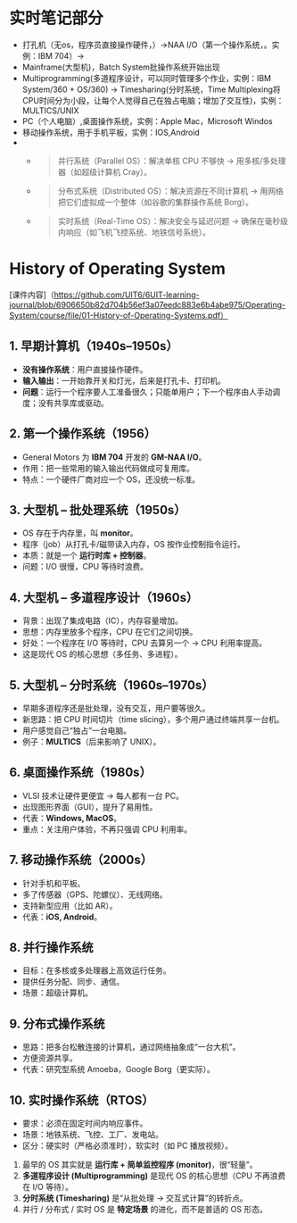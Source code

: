 # 实时笔记部分
 - 打孔机（无os，程序员直接操作硬件，）→NAA I/O（第一个操作系统，。实例：IBM 704）→ 
 - Mainframe(大型机)，Batch System批操作系统开始出现
 - Multiprogramming(多道程序设计，可以同时管理多个作业，实例：IBM System/360 + OS/360) → Timesharing(分时系统，Time Multiplexing将CPU时间分为小段，让每个人觉得自己在独占电脑；增加了交互性)，实例：MULTICS/UNIX
 - PC（个人电脑）,桌面操作系统，实例：Apple Mac，Microsoft Windos
 - 移动操作系统，用于手机平板，实例：IOS,Android
 - 
     - > 并行系统（Parallel OS）：解决单核 CPU 不够快 → 用多核/多处理器（如超级计算机 Cray）。
     - > 分布式系统（Distributed OS）：解决资源在不同计算机 → 用网络把它们虚拟成一个整体（如谷歌的集群操作系统 Borg）。
     - >实时系统（Real-Time OS）：解决安全与延迟问题 → 确保在毫秒级内响应（如飞机飞控系统、地铁信号系统）。



# History of Operating System
[课件内容]（https://github.com/UIT6/6UIT-learning-journal/blob/6906650b82d704b56ef3a07eedc883e6b4abe975/Operating-System/course/file/01-History-of-Operating-Systems.pdf）

## 1. 早期计算机（1940s–1950s）
- **没有操作系统**：用户直接操作硬件。  
- **输入输出**：一开始靠开关和灯光，后来是打孔卡、打印机。  
- **问题**：运行一个程序要人工准备很久；只能单用户；下一个程序由人手动调度；没有共享库或驱动。  

## 2. 第一个操作系统（1956）
- General Motors 为 **IBM 704** 开发的 **GM-NAA I/O**。  
- 作用：把一些常用的输入输出代码做成可复用库。  
- 特点：一个硬件厂商对应一个 OS，还没统一标准。  

## 3. 大型机 – 批处理系统（1950s）
- OS 存在于内存里，叫 **monitor**。  
- 程序（job）从打孔卡/磁带读入内存，OS 按作业控制指令运行。  
- 本质：就是一个 **运行时库 + 控制器**。  
- 问题：I/O 很慢，CPU 等待时浪费。  

## 4. 大型机 – 多道程序设计（1960s）
- 背景：出现了集成电路（IC），内存容量增加。  
- 思想：内存里放多个程序，CPU 在它们之间切换。  
- 好处：一个程序在 I/O 等待时，CPU 去算另一个 → CPU 利用率提高。  
- 这是现代 OS 的核心思想（多任务、多进程）。  

## 5. 大型机 – 分时系统（1960s–1970s）
- 早期多道程序还是批处理，没有交互，用户要等很久。  
- 新思路：把 CPU 时间切片（time slicing），多个用户通过终端共享一台机。  
- 用户感觉自己“独占”一台电脑。  
- 例子：**MULTICS**（后来影响了 UNIX）。  

## 6. 桌面操作系统（1980s）
- VLSI 技术让硬件更便宜 → 每人都有一台 PC。  
- 出现图形界面（GUI），提升了易用性。  
- 代表：**Windows, MacOS**。  
- 重点：关注用户体验，不再只强调 CPU 利用率。  

## 7. 移动操作系统（2000s）
- 针对手机和平板。  
- 多了传感器（GPS、陀螺仪）、无线网络。  
- 支持新型应用（比如 AR）。  
- 代表：**iOS, Android**。  

## 8. 并行操作系统
- 目标：在多核或多处理器上高效运行任务。  
- 提供任务分配、同步、通信。  
- 场景：超级计算机。  

## 9. 分布式操作系统
- 思路：把多台松散连接的计算机，通过网络抽象成“一台大机”。  
- 方便资源共享。  
- 代表：研究型系统 Amoeba，Google Borg（更实际）。  

## 10. 实时操作系统（RTOS）
- 要求：必须在固定时间内响应事件。  
- 场景：地铁系统、飞控、工厂、发电站。  
- 区分：硬实时（严格必须准时），软实时（如 PC 播放视频）。  


1. 最早的 OS 其实就是 **运行库 + 简单监控程序 (monitor)**，很“轻量”。  
2. **多道程序设计 (Multiprogramming)** 是现代 OS 的核心思想（CPU 不再浪费在 I/O 等待）。  
3. **分时系统 (Timesharing)** 是“从批处理 → 交互式计算”的转折点。  
4. 并行 / 分布式 / 实时 OS 是 **特定场景** 的进化，而不是普适的 OS 形态。  
